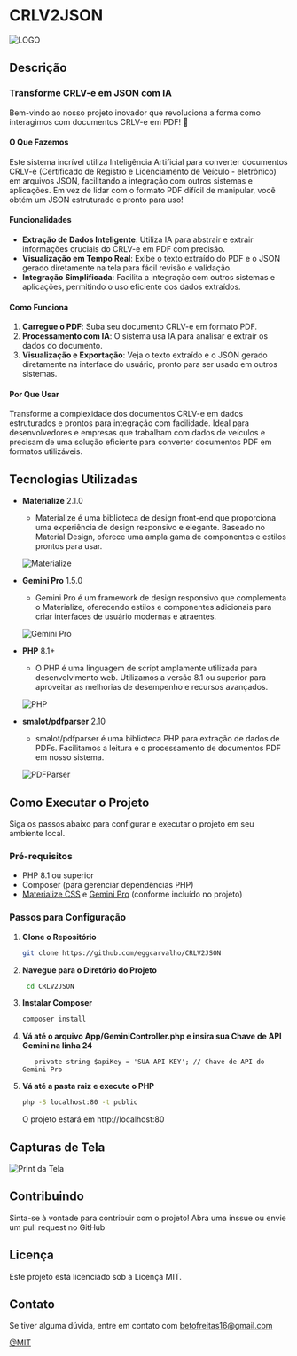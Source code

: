 # CRLV2JSON

![LOGO](https://i.ibb.co/M21XXWW/Screenshot-1.jpg)

## Descrição

### Transforme CRLV-e em JSON com IA

Bem-vindo ao nosso projeto inovador que revoluciona a forma como interagimos com documentos CRLV-e em PDF! 🌟

#### O Que Fazemos

Este sistema incrível utiliza Inteligência Artificial para converter documentos CRLV-e (Certificado de Registro e Licenciamento de Veículo - eletrônico) em arquivos JSON, facilitando a integração com outros sistemas e aplicações. Em vez de lidar com o formato PDF difícil de manipular, você obtém um JSON estruturado e pronto para uso!

#### Funcionalidades

- **Extração de Dados Inteligente**: Utiliza IA para abstrair e extrair informações cruciais do CRLV-e em PDF com precisão.
- **Visualização em Tempo Real**: Exibe o texto extraído do PDF e o JSON gerado diretamente na tela para fácil revisão e validação.
- **Integração Simplificada**: Facilita a integração com outros sistemas e aplicações, permitindo o uso eficiente dos dados extraídos.

#### Como Funciona

1. **Carregue o PDF**: Suba seu documento CRLV-e em formato PDF.
2. **Processamento com IA**: O sistema usa IA para analisar e extrair os dados do documento.
3. **Visualização e Exportação**: Veja o texto extraído e o JSON gerado diretamente na interface do usuário, pronto para ser usado em outros sistemas.

#### Por Que Usar

Transforme a complexidade dos documentos CRLV-e em dados estruturados e prontos para integração com facilidade. Ideal para desenvolvedores e empresas que trabalham com dados de veículos e precisam de uma solução eficiente para converter documentos PDF em formatos utilizáveis.

## Tecnologias Utilizadas

- **Materialize** 2.1.0

  - Materialize é uma biblioteca de design front-end que proporciona uma experiência de design responsivo e elegante. Baseado no Material Design, oferece uma ampla gama de componentes e estilos prontos para usar.

  ![Materialize](https://img.shields.io/badge/Materialize-2.1.0-blue.svg)

- **Gemini Pro** 1.5.0

  - Gemini Pro é um framework de design responsivo que complementa o Materialize, oferecendo estilos e componentes adicionais para criar interfaces de usuário modernas e atraentes.

  ![Gemini Pro](https://img.shields.io/badge/Gemini%20Pro-1.5.0-blue.svg)

- **PHP** 8.1+

  - O PHP é uma linguagem de script amplamente utilizada para desenvolvimento web. Utilizamos a versão 8.1 ou superior para aproveitar as melhorias de desempenho e recursos avançados.

  ![PHP](https://img.shields.io/badge/PHP-8.1%2B-blue.svg)

- **smalot/pdfparser** 2.10

  - smalot/pdfparser é uma biblioteca PHP para extração de dados de PDFs. Facilitamos a leitura e o processamento de documentos PDF em nosso sistema.

  ![PDFParser](https://img.shields.io/badge/PDFParser-2.10-blue.svg)

## Como Executar o Projeto

Siga os passos abaixo para configurar e executar o projeto em seu ambiente local.

### Pré-requisitos

- PHP 8.1 ou superior
- Composer (para gerenciar dependências PHP)
- [Materialize CSS](https://materializecss.com/) e [Gemini Pro](https://gemini.google.com/app) (conforme incluído no projeto)

### Passos para Configuração

1. **Clone o Repositório**

   ```bash
   git clone https://github.com/eggcarvalho/CRLV2JSON
   ```

2. **Navegue para o Diretório do Projeto**

   ```bash
    cd CRLV2JSON
   ```

3. **Instalar Composer**

   ```bash
   composer install
   ```

4. **Vá até o arquivo App/GeminiController.php e insira sua Chave de API Gemini na linha 24**

   ```code
      private string $apiKey = 'SUA API KEY'; // Chave de API do Gemini Pro
   ```

5. **Vá até a pasta raiz e execute o PHP**
   ```bash
   php -S localhost:80 -t public
   ```
   O projeto estará em http://localhost:80

## Capturas de Tela

![Print da Tela](https://raw.githubusercontent.com/eggcarvalho/Conversor-CRLV-para-JSON/main/images/print1.jpg?token=GHSAT0AAAAAACQMVZUR2E3RYUOEKNN3XQH4ZU4QFKA)

## Contribuindo

Sinta-se à vontade para contribuir com o projeto! Abra uma inssue ou envie um pull request no GitHub

## Licença

Este projeto está licenciado sob a Licença MIT.

## Contato

Se tiver alguma dúvida, entre em contato com betofreitas16@gmail.com

[@MIT](https://github.com/eggcarvalho/CRLV2JSON/blob/main/LICENSE.MD)

